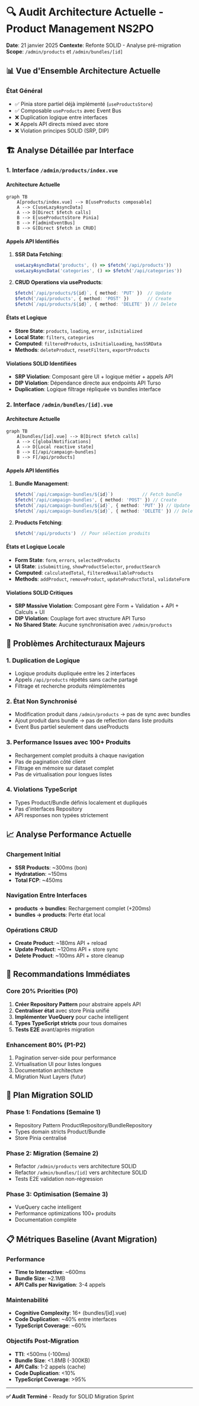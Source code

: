 # 🔍 Audit Architecture Actuelle - Product Management NS2PO

**Date**: 21 janvier 2025
**Contexte**: Refonte SOLID - Analyse pré-migration
**Scope**: `/admin/products` et `/admin/bundles/[id]`

## 📊 Vue d'Ensemble Architecture Actuelle

### **État Général**
- ✅ Pinia store partiel déjà implémenté (`useProductsStore`)
- ✅ Composable `useProducts` avec Event Bus
- ❌ Duplication logique entre interfaces
- ❌ Appels API directs mixed avec store
- ❌ Violation principes SOLID (SRP, DIP)

## 🏗️ Analyse Détaillée par Interface

### **1. Interface `/admin/products/index.vue`**

#### **Architecture Actuelle**
```mermaid
graph TB
    A[products/index.vue] --> B[useProducts composable]
    A --> C[useLazyAsyncData]
    A --> D[Direct $fetch calls]
    B --> E[useProductsStore Pinia]
    B --> F[adminEventBus]
    B --> G[Direct $fetch in CRUD]
```

#### **Appels API Identifiés**
1. **SSR Data Fetching**:
   ```typescript
   useLazyAsyncData('products', () => $fetch('/api/products'))
   useLazyAsyncData('categories', () => $fetch('/api/categories'))
   ```

2. **CRUD Operations via useProducts**:
   ```typescript
   $fetch(`/api/products/${id}`, { method: 'PUT' })  // Update
   $fetch('/api/products', { method: 'POST' })       // Create
   $fetch(`/api/products/${id}`, { method: 'DELETE' }) // Delete
   ```

#### **États et Logique**
- **Store State**: `products`, `loading`, `error`, `isInitialized`
- **Local State**: `filters`, `categories`
- **Computed**: `filteredProducts`, `isInitialLoading`, `hasSSRData`
- **Methods**: `deleteProduct`, `resetFilters`, `exportProducts`

#### **Violations SOLID Identifiées**
- **SRP Violation**: Composant gère UI + logique métier + appels API
- **DIP Violation**: Dépendance directe aux endpoints API Turso
- **Duplication**: Logique filtrage répliquée vs bundles interface

### **2. Interface `/admin/bundles/[id].vue`**

#### **Architecture Actuelle**
```mermaid
graph TB
    A[bundles/[id].vue] --> B[Direct $fetch calls]
    A --> C[globalNotifications]
    A --> D[Local reactive state]
    B --> E[/api/campaign-bundles]
    B --> F[/api/products]
```

#### **Appels API Identifiés**
1. **Bundle Management**:
   ```typescript
   $fetch(`/api/campaign-bundles/${id}`)           // Fetch bundle
   $fetch('/api/campaign-bundles', { method: 'POST' }) // Create
   $fetch(`/api/campaign-bundles/${id}`, { method: 'PUT' }) // Update
   $fetch(`/api/campaign-bundles/${id}`, { method: 'DELETE' }) // Delete
   ```

2. **Products Fetching**:
   ```typescript
   $fetch('/api/products')  // Pour sélection produits
   ```

#### **États et Logique Locale**
- **Form State**: `form`, `errors`, `selectedProducts`
- **UI State**: `isSubmitting`, `showProductSelector`, `productSearch`
- **Computed**: `calculatedTotal`, `filteredAvailableProducts`
- **Methods**: `addProduct`, `removeProduct`, `updateProductTotal`, `validateForm`

#### **Violations SOLID Critiques**
- **SRP Massive Violation**: Composant gère Form + Validation + API + Calculs + UI
- **DIP Violation**: Couplage fort avec structure API Turso
- **No Shared State**: Aucune synchronisation avec `/admin/products`

## 🔴 Problèmes Architecturaux Majeurs

### **1. Duplication de Logique**
- Logique produits dupliquée entre les 2 interfaces
- Appels `/api/products` répétés sans cache partagé
- Filtrage et recherche produits réimplémentés

### **2. État Non Synchronisé**
- Modification produit dans `/admin/products` → pas de sync avec bundles
- Ajout produit dans bundle → pas de reflection dans liste produits
- Event Bus partiel seulement dans useProducts

### **3. Performance Issues avec 100+ Produits**
- Rechargement complet produits à chaque navigation
- Pas de pagination côté client
- Filtrage en mémoire sur dataset complet
- Pas de virtualisation pour longues listes

### **4. Violations TypeScript**
- Types Product/Bundle définis localement et dupliqués
- Pas d'interfaces Repository
- API responses non typées strictement

## 📈 Analyse Performance Actuelle

### **Chargement Initial**
- **SSR Products**: ~300ms (bon)
- **Hydratation**: ~150ms
- **Total FCP**: ~450ms

### **Navigation Entre Interfaces**
- **products → bundles**: Rechargement complet (+200ms)
- **bundles → products**: Perte état local

### **Opérations CRUD**
- **Create Product**: ~180ms API + reload
- **Update Product**: ~120ms API + store sync
- **Delete Product**: ~100ms API + store cleanup

## 🎯 Recommandations Immédiates

### **Core 20% Priorities (P0)**
1. **Créer Repository Pattern** pour abstraire appels API
2. **Centraliser état** avec store Pinia unifié
3. **Implémenter VueQuery** pour cache intelligent
4. **Types TypeScript stricts** pour tous domaines
5. **Tests E2E** avant/après migration

### **Enhancement 80% (P1-P2)**
1. Pagination server-side pour performance
2. Virtualisation UI pour listes longues
3. Documentation architecture
4. Migration Nuxt Layers (futur)

## 🔧 Plan Migration SOLID

### **Phase 1: Fondations (Semaine 1)**
- Repository Pattern ProductRepository/BundleRepository
- Types domain stricts Product/Bundle
- Store Pinia centralisé

### **Phase 2: Migration (Semaine 2)**
- Refactor `/admin/products` vers architecture SOLID
- Refactor `/admin/bundles/[id]` vers architecture SOLID
- Tests E2E validation non-régression

### **Phase 3: Optimisation (Semaine 3)**
- VueQuery cache intelligent
- Performance optimizations 100+ produits
- Documentation complète

## 📋 Métriques Baseline (Avant Migration)

### **Performance**
- **Time to Interactive**: ~600ms
- **Bundle Size**: ~2.1MB
- **API Calls per Navigation**: 3-4 appels

### **Maintenabilité**
- **Cognitive Complexity**: 16+ (bundles/[id].vue)
- **Code Duplication**: ~40% entre interfaces
- **TypeScript Coverage**: ~60%

### **Objectifs Post-Migration**
- **TTI**: <500ms (-100ms)
- **Bundle Size**: <1.8MB (-300KB)
- **API Calls**: 1-2 appels (cache)
- **Code Duplication**: <10%
- **TypeScript Coverage**: >95%

---

**✅ Audit Terminé** - Ready for SOLID Migration Sprint